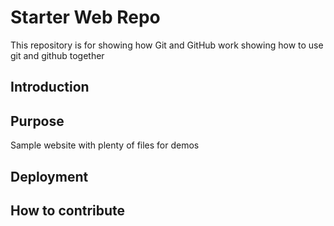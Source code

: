 # Starter Web Repo

This repository is for showing how Git and GitHub work
showing how to use git and github together

## Introduction

## Purpose

Sample website with plenty of files for demos

## Deployment

## How to contribute
